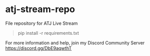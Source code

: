 # atj-stream-repo
File repository for ATJ Live Stream
> pip install -r requirements.txt

For more information and help, join my Discord Community Server
https://discord.gg/DbE9aqwthT
